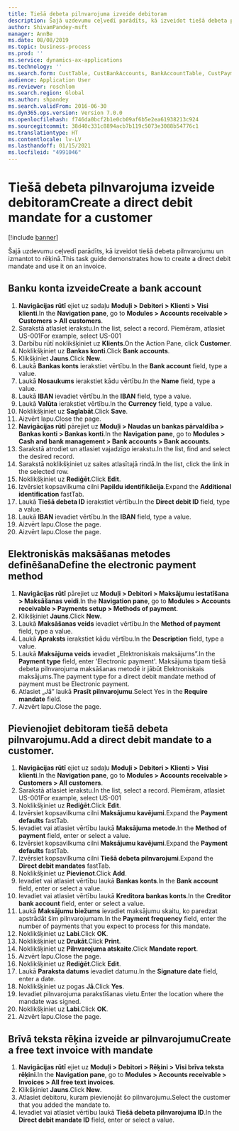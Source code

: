 ```yaml
---
title: Tiešā debeta pilnvarojuma izveide debitoram
description: Šajā uzdevumu ceļvedī parādīts, kā izveidot tiešā debeta pilnvarojumu un izmantot to rēķinā.
author: ShivamPandey-msft
manager: AnnBe
ms.date: 08/08/2019
ms.topic: business-process
ms.prod: ''
ms.service: dynamics-ax-applications
ms.technology: ''
ms.search.form: CustTable, CustBankAccounts, BankAccountTable, CustPaymMode, CustDirectDebitMandate, BankAccountTableLookUp, SrsReportViewerForm,  LogisticsAddressCityLookup, CustFreeInvoice, CustTableLookup
audience: Application User
ms.reviewer: roschlom
ms.search.region: Global
ms.author: shpandey
ms.search.validFrom: 2016-06-30
ms.dyn365.ops.version: Version 7.0.0
ms.openlocfilehash: f746da0bcf2b1e0cb09af6b5e2ea61938213c924
ms.sourcegitcommit: 38d40c331c8894acb7b119c5073e3088b54776c1
ms.translationtype: HT
ms.contentlocale: lv-LV
ms.lasthandoff: 01/15/2021
ms.locfileid: "4991046"
---
```

# <a name="create-a-direct-debit-mandate-for-a-customer"></a><span data-ttu-id="e6771-103">Tiešā debeta pilnvarojuma izveide debitoram</span><span class="sxs-lookup"><span data-stu-id="e6771-103">Create a direct debit mandate for a customer</span></span>

[!include [banner](../../includes/banner.md)]

<span data-ttu-id="e6771-104">Šajā uzdevumu ceļvedī parādīts, kā izveidot tiešā debeta pilnvarojumu un izmantot to rēķinā.</span><span class="sxs-lookup"><span data-stu-id="e6771-104">This task guide demonstrates how to create a direct debit mandate and use it on an invoice.</span></span>


## <a name="create-a-bank-account"></a><span data-ttu-id="e6771-105">Banku konta izveide</span><span class="sxs-lookup"><span data-stu-id="e6771-105">Create a bank account</span></span>
1. <span data-ttu-id="e6771-106">**Navigācijas rūtī** ejiet uz sadaļu **Moduļi > Debitori > Klienti > Visi klienti**.</span><span class="sxs-lookup"><span data-stu-id="e6771-106">In the **Navigation pane**, go to **Modules > Accounts receivable > Customers > All customers**.</span></span>
2. <span data-ttu-id="e6771-107">Sarakstā atlasiet ierakstu.</span><span class="sxs-lookup"><span data-stu-id="e6771-107">In the list, select a record.</span></span> <span data-ttu-id="e6771-108">Piemēram, atlasiet US-001</span><span class="sxs-lookup"><span data-stu-id="e6771-108">For example, select US-001</span></span>
3. <span data-ttu-id="e6771-109">Darbību rūtī noklikšķiniet uz **Klients**.</span><span class="sxs-lookup"><span data-stu-id="e6771-109">On the Action Pane, click **Customer**.</span></span>
4. <span data-ttu-id="e6771-110">Noklikšķiniet uz **Bankas konti**.</span><span class="sxs-lookup"><span data-stu-id="e6771-110">Click **Bank accounts**.</span></span>
5. <span data-ttu-id="e6771-111">Klikšķiniet **Jauns**.</span><span class="sxs-lookup"><span data-stu-id="e6771-111">Click **New**.</span></span>
6. <span data-ttu-id="e6771-112">Laukā **Bankas konts** ierakstiet vērtību.</span><span class="sxs-lookup"><span data-stu-id="e6771-112">In the **Bank account** field, type a value.</span></span>
7. <span data-ttu-id="e6771-113">Laukā **Nosaukums** ierakstiet kādu vērtību.</span><span class="sxs-lookup"><span data-stu-id="e6771-113">In the **Name** field, type a value.</span></span>
8. <span data-ttu-id="e6771-114">Laukā **IBAN** ievadiet vērtību.</span><span class="sxs-lookup"><span data-stu-id="e6771-114">In the **IBAN** field, type a value.</span></span>
9. <span data-ttu-id="e6771-115">Laukā **Valūta** ierakstiet vērtību.</span><span class="sxs-lookup"><span data-stu-id="e6771-115">In the **Currency** field, type a value.</span></span>
10. <span data-ttu-id="e6771-116">Noklikšķiniet uz **Saglabāt**.</span><span class="sxs-lookup"><span data-stu-id="e6771-116">Click **Save**.</span></span>
11. <span data-ttu-id="e6771-117">Aizvērt lapu.</span><span class="sxs-lookup"><span data-stu-id="e6771-117">Close the page.</span></span>
12. <span data-ttu-id="e6771-118">**Navigācijas rūtī** pārejiet uz **Moduļi > Naudas un bankas pārvaldība > Bankas konti > Bankas konti**.</span><span class="sxs-lookup"><span data-stu-id="e6771-118">In the **Navigation pane**, go to **Modules > Cash and bank management > Bank accounts > Bank accounts**.</span></span>
13. <span data-ttu-id="e6771-119">Sarakstā atrodiet un atlasiet vajadzīgo ierakstu.</span><span class="sxs-lookup"><span data-stu-id="e6771-119">In the list, find and select the desired record.</span></span>
14. <span data-ttu-id="e6771-120">Sarakstā noklikšķiniet uz saites atlasītajā rindā.</span><span class="sxs-lookup"><span data-stu-id="e6771-120">In the list, click the link in the selected row.</span></span>
15. <span data-ttu-id="e6771-121">Noklikšķiniet uz **Rediģēt**.</span><span class="sxs-lookup"><span data-stu-id="e6771-121">Click **Edit**.</span></span>
16. <span data-ttu-id="e6771-122">Izvērsiet kopsavilkuma cilni **Papildu identifikācija**.</span><span class="sxs-lookup"><span data-stu-id="e6771-122">Expand the **Additional identification** fastTab.</span></span>
17. <span data-ttu-id="e6771-123">Laukā **Tiešā debeta ID** ierakstiet vērtību.</span><span class="sxs-lookup"><span data-stu-id="e6771-123">In the **Direct debit ID** field, type a value.</span></span>
18. <span data-ttu-id="e6771-124">Laukā **IBAN** ievadiet vērtību.</span><span class="sxs-lookup"><span data-stu-id="e6771-124">In the **IBAN** field, type a value.</span></span>
19. <span data-ttu-id="e6771-125">Aizvērt lapu.</span><span class="sxs-lookup"><span data-stu-id="e6771-125">Close the page.</span></span>
20. <span data-ttu-id="e6771-126">Aizvērt lapu.</span><span class="sxs-lookup"><span data-stu-id="e6771-126">Close the page.</span></span>

## <a name="define-the-electronic-payment-method"></a><span data-ttu-id="e6771-127">Elektroniskās maksāšanas metodes definēšana</span><span class="sxs-lookup"><span data-stu-id="e6771-127">Define the electronic payment method</span></span>
1. <span data-ttu-id="e6771-128">**Navigācijas rūtī** pārejiet uz **Moduļi > Debitori > Maksājumu iestatīšana > Maksāšanas veidi**.</span><span class="sxs-lookup"><span data-stu-id="e6771-128">In the **Navigation pane**, go to **Modules > Accounts receivable > Payments setup > Methods of payment**.</span></span>
2. <span data-ttu-id="e6771-129">Klikšķiniet **Jauns**.</span><span class="sxs-lookup"><span data-stu-id="e6771-129">Click **New**.</span></span>
3. <span data-ttu-id="e6771-130">Laukā **Maksāšanas veids** ievadiet vērtību.</span><span class="sxs-lookup"><span data-stu-id="e6771-130">In the **Method of payment** field, type a value.</span></span>
4. <span data-ttu-id="e6771-131">Laukā **Apraksts** ierakstiet kādu vērtību.</span><span class="sxs-lookup"><span data-stu-id="e6771-131">In the **Description** field, type a value.</span></span>
5. <span data-ttu-id="e6771-132">Laukā **Maksājuma veids** ievadiet „Elektroniskais maksājums”.</span><span class="sxs-lookup"><span data-stu-id="e6771-132">In the **Payment type** field, enter 'Electronic payment'.</span></span> <span data-ttu-id="e6771-133">Maksājuma tipam tiešā debeta pilnvarojuma maksāšanas metodē ir jābūt Elektroniskais maksājums.</span><span class="sxs-lookup"><span data-stu-id="e6771-133">The payment type for a direct debit mandate method of payment must be Electronic payment.</span></span>
6. <span data-ttu-id="e6771-134">Atlasiet „Jā” laukā **Prasīt pilnvarojumu**.</span><span class="sxs-lookup"><span data-stu-id="e6771-134">Select Yes in the **Require mandate** field.</span></span>
7. <span data-ttu-id="e6771-135">Aizvērt lapu.</span><span class="sxs-lookup"><span data-stu-id="e6771-135">Close the page.</span></span>

## <a name="add-a-direct-debit-mandate-to-a-customer"></a><span data-ttu-id="e6771-136">Pievienojiet debitoram tiešā debeta pilnvarojumu.</span><span class="sxs-lookup"><span data-stu-id="e6771-136">Add a direct debit mandate to a customer.</span></span>
1. <span data-ttu-id="e6771-137">**Navigācijas rūtī** ejiet uz sadaļu **Moduļi > Debitori > Klienti > Visi klienti**.</span><span class="sxs-lookup"><span data-stu-id="e6771-137">In the **Navigation pane**, go to **Modules > Accounts receivable > Customers > All customers**.</span></span>
2. <span data-ttu-id="e6771-138">Sarakstā atlasiet ierakstu.</span><span class="sxs-lookup"><span data-stu-id="e6771-138">In the list, select a record.</span></span> <span data-ttu-id="e6771-139">Piemēram, atlasiet US-001</span><span class="sxs-lookup"><span data-stu-id="e6771-139">For example, select US-001</span></span>
3. <span data-ttu-id="e6771-140">Noklikšķiniet uz **Rediģēt**.</span><span class="sxs-lookup"><span data-stu-id="e6771-140">Click **Edit**.</span></span>
4. <span data-ttu-id="e6771-141">Izvērsiet kopsavilkuma cilni **Maksājumu kavējumi**.</span><span class="sxs-lookup"><span data-stu-id="e6771-141">Expand the **Payment defaults** fastTab.</span></span>
5. <span data-ttu-id="e6771-142">Ievadiet vai atlasiet vērtību laukā **Maksājuma metode**.</span><span class="sxs-lookup"><span data-stu-id="e6771-142">In the **Method of payment** field, enter or select a value.</span></span>
6. <span data-ttu-id="e6771-143">Izvērsiet kopsavilkuma cilni **Maksājumu kavējumi**.</span><span class="sxs-lookup"><span data-stu-id="e6771-143">Expand the **Payment defaults** fastTab.</span></span>
7. <span data-ttu-id="e6771-144">Izvērsiet kopsavilkuma cilni **Tiešā debeta pilnvarojumi**.</span><span class="sxs-lookup"><span data-stu-id="e6771-144">Expand the **Direct debit mandates** fastTab.</span></span>
8. <span data-ttu-id="e6771-145">Noklikšķiniet uz **Pievienot**.</span><span class="sxs-lookup"><span data-stu-id="e6771-145">Click **Add**.</span></span>
9. <span data-ttu-id="e6771-146">Ievadiet vai atlasiet vērtību laukā **Bankas konts**.</span><span class="sxs-lookup"><span data-stu-id="e6771-146">In the **Bank account** field, enter or select a value.</span></span>
10. <span data-ttu-id="e6771-147">Ievadiet vai atlasiet vērtību laukā **Kreditora bankas konts**.</span><span class="sxs-lookup"><span data-stu-id="e6771-147">In the **Creditor bank account** field, enter or select a value.</span></span>
11. <span data-ttu-id="e6771-148">Laukā **Maksājumu biežums** ievadiet maksājumu skaitu, ko paredzat apstrādāt šim pilnvarojumam.</span><span class="sxs-lookup"><span data-stu-id="e6771-148">In the **Payment frequency** field, enter the number of payments that you expect to process for this mandate.</span></span>
12. <span data-ttu-id="e6771-149">Noklikšķiniet uz **Labi**.</span><span class="sxs-lookup"><span data-stu-id="e6771-149">Click **OK**.</span></span>
13. <span data-ttu-id="e6771-150">Noklikšķiniet uz **Drukāt**.</span><span class="sxs-lookup"><span data-stu-id="e6771-150">Click **Print**.</span></span>
14. <span data-ttu-id="e6771-151">Noklikšķiniet uz **Pilnvarojuma atskaite**.</span><span class="sxs-lookup"><span data-stu-id="e6771-151">Click **Mandate report**.</span></span>
15. <span data-ttu-id="e6771-152">Aizvērt lapu.</span><span class="sxs-lookup"><span data-stu-id="e6771-152">Close the page.</span></span>
16. <span data-ttu-id="e6771-153">Noklikšķiniet uz **Rediģēt**.</span><span class="sxs-lookup"><span data-stu-id="e6771-153">Click **Edit**.</span></span>
17. <span data-ttu-id="e6771-154">Laukā **Paraksta datums** ievadiet datumu.</span><span class="sxs-lookup"><span data-stu-id="e6771-154">In the **Signature date** field, enter a date.</span></span>
18. <span data-ttu-id="e6771-155">Noklikšķiniet uz pogas **Jā**.</span><span class="sxs-lookup"><span data-stu-id="e6771-155">Click **Yes**.</span></span>
19. <span data-ttu-id="e6771-156">Ievadiet pilnvarojuma parakstīšanas vietu.</span><span class="sxs-lookup"><span data-stu-id="e6771-156">Enter the location where the mandate was signed.</span></span>
20. <span data-ttu-id="e6771-157">Noklikšķiniet uz **Labi**.</span><span class="sxs-lookup"><span data-stu-id="e6771-157">Click **OK**.</span></span>
21. <span data-ttu-id="e6771-158">Aizvērt lapu.</span><span class="sxs-lookup"><span data-stu-id="e6771-158">Close the page.</span></span>

## <a name="create-a-free-text-invoice-with-mandate"></a><span data-ttu-id="e6771-159">Brīvā teksta rēķina izveide ar pilnvarojumu</span><span class="sxs-lookup"><span data-stu-id="e6771-159">Create a free text invoice with mandate</span></span>
1. <span data-ttu-id="e6771-160">**Navigācijas rūtī** ejiet uz **Moduļi > Debitori > Rēķini > Visi brīva teksta rēķini**.</span><span class="sxs-lookup"><span data-stu-id="e6771-160">In the **Navigation pane**, go to **Modules > Accounts receivable > Invoices > All free text invoices**.</span></span>
2. <span data-ttu-id="e6771-161">Klikšķiniet **Jauns**.</span><span class="sxs-lookup"><span data-stu-id="e6771-161">Click **New**.</span></span>
3. <span data-ttu-id="e6771-162">Atlasiet debitoru, kuram pievienojāt šo pilnvarojumu.</span><span class="sxs-lookup"><span data-stu-id="e6771-162">Select the customer that you added the mandate to.</span></span>
4. <span data-ttu-id="e6771-163">Ievadiet vai atlasiet vērtību laukā **Tiešā debeta pilnvarojuma ID**.</span><span class="sxs-lookup"><span data-stu-id="e6771-163">In the **Direct debit mandate ID** field, enter or select a value.</span></span>

